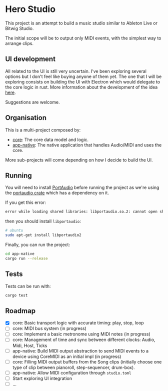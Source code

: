 # Hero Studio

This project is an attempt to build a music studio similar to Ableton Live or Bitwig Studio.

The initial scope will be to output only MIDI events, with the simplest way to arrange clips.

## UI development

All related to the UI is still very uncertain. I've been exploring several options but I don't feel like buying anyone of them yet. The one that I will be exploring consists on building the UI with Electron which would delegate to the core logic in rust. More information about the development of the idea [here](https://github.com/chris-zen/hero-studio/wiki/Electron-ideas).

Suggestions are welcome.

## Organisation

This is a multi-project composed by:

- [core](core): The core data model and logic.
- [app-native](app-native): The native application that handles Audio/MIDI and uses the core.

More sub-projects will come depending on how I decide to build the UI.

## Running

You will need to install [PortAudio](http://www.portaudio.com/download.html) before running the project as we're using the [portaudio crate](https://docs.rs/crate/portaudio/0.7.0) which has a dependency on it.

If you get this error:

```sh
error while loading shared libraries: libportaudio.so.2: cannot open shared object file: No such file or directory
```

then you should install `libportaudio`:

```sh
# ubuntu
sudo apt-get install libportaudio2
```

Finally, you can run the project:

```sh
cd app-native
cargo run --release
```

## Tests

Tests can be run with:

```sh
cargo test
```

## Roadmap

- [x] core: Basic transport logic with accurate timing: play, stop, loop
- [ ] core: MIDI bus system (in progress)
- [ ] core: Implement a basic metronome using MIDI notes (in progress)
- [ ] core: Management of time and sync between different clocks: Audio, Midi, Host, Ticks
- [ ] app-native: Build MIDI output abstraction to send MIDI events to a device using CoreMIDI as an initial impl (in progress)
- [ ] core: Filling MIDI output buffers from the Song clips (initially choose one type of clip between pianoroll, step-sequencer, drum-box).
- [ ] app-native: Allow MIDI configuration through `studio.toml`
- [ ] Start exploring UI integration
- [ ] ...
